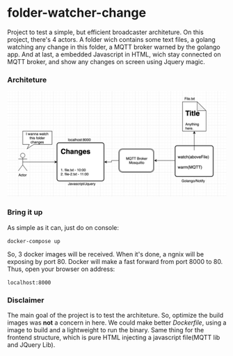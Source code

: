 # folder-watcher-change

Project to test a simple, but efficient broadcaster architeture. On this project, there's 4 actors. A folder wich contains some text files, a golang watching any change in this folder, a MQTT broker warned by the golango app. And at last, a embedded Javascript in HTML, wich stay connected on MQTT broker, and show any changes on screen using Jquery magic.

### Architeture

![Arch](./imgs/arch.png)

### Bring it up

As simple as it can, just do on console:

    docker-compose up

So, 3 docker images will be received. When it's done, a ngnix will be exposing by port 80. Docker will make a fast forward from port 8000 to 80. Thus, open your browser on address:

    localhost:8000

### Disclaimer

The main goal of the project is to test the architeture. So, optimize the build images was **not** a concern in here. We could make better _Dockerfile_, using a image to build and a lightweight to run the binary. Same thing for the frontend structure, which is pure HTML injecting a javascript file(MQTT lib and JQuery Lib).
